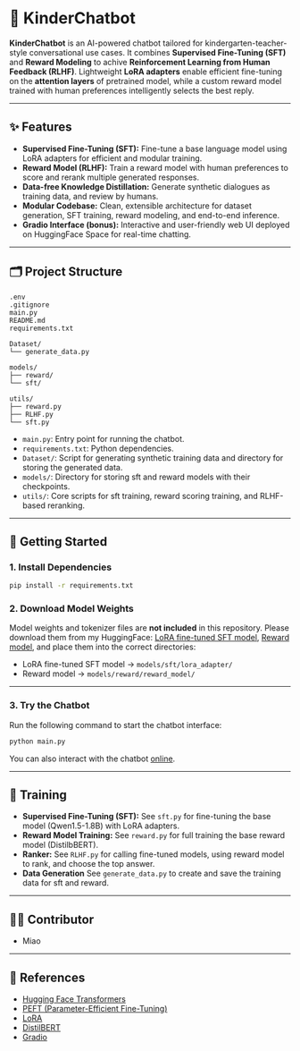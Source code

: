 # 🤖 KinderChatbot

**KinderChatbot** is an AI-powered chatbot tailored for kindergarten-teacher-style conversational use cases. It combines **Supervised Fine-Tuning (SFT)** and **Reward Modeling** to achive **Reinforcement Learning from Human Feedback (RLHF)**. Lightweight **LoRA adapters** enable efficient fine-tuning on the **attention layers** of pretrained model, while a custom reward model trained with human preferences intelligently selects the best reply.

---

## ✨ Features

- **Supervised Fine-Tuning (SFT):** Fine-tune a base language model using LoRA adapters for efficient and modular training.
- **Reward Model (RLHF):** Train a reward model with human preferences to score and rerank multiple generated responses.
- **Data-free Knowledge Distillation:** Generate synthetic dialogues as training data, and review by humans.
- **Modular Codebase:** Clean, extensible architecture for dataset generation, SFT training, reward modeling, and end-to-end inference.
- **Gradio Interface (bonus):** Interactive and user-friendly web UI deployed on HuggingFace Space for real-time chatting.

---

## 🗂️ Project Structure

```
.env
.gitignore
main.py
README.md
requirements.txt

Dataset/
└── generate_data.py

models/
├── reward/
└── sft/

utils/
├── reward.py
├── RLHF.py
└── sft.py
```

- `main.py`: Entry point for running the chatbot.
- `requirements.txt`: Python dependencies.
- `Dataset/`: Script for generating synthetic training data and directory for storing the generated data.
- `models/`: Directory for storing sft and reward models with their checkpoints.
- `utils/`: Core scripts for sft training, reward scoring training, and RLHF-based reranking.

---

## 🚀 Getting Started

### 1. Install Dependencies

```bash
pip install -r requirements.txt
```

### 2. Download Model Weights

Model weights and tokenizer files are **not included** in this repository. Please download them from my HuggingFace: [LoRA fine-tuned SFT model](https://huggingface.co/Miao025/Qwen-KinderChatbot-LoRA), [Reward model](https://huggingface.co/Miao025/Qwen-KinderChatbot-Reward), and place them into the correct directories:

- LoRA fine-tuned SFT model → `models/sft/lora_adapter/`
- Reward model → `models/reward/reward_model/`

---

### 3. Try the Chatbot

Run the following command to start the chatbot interface:

```bash
python main.py
```
You can also interact with the chatbot [online](https://huggingface.co/spaces/Miao025/qwen-kinderchatbot).

---

## 🏃‍ Training
- **Supervised Fine-Tuning (SFT):** See `sft.py` for fine-tuning the base model (Qwen1.5-1.8B) with LoRA adapters.
- **Reward Model Training:** See `reward.py` for full training the base reward model (DistilbBERT).
- **Ranker:** See `RLHF.py` for calling fine-tuned models, using reward model to rank, and choose the top answer.
- **Data Generation** See `generate_data.py` to create and save the training data for sft and reward.

---
## 👩🏻 Contributor
- Miao

---
## 📃 References
- [Hugging Face Transformers](https://github.com/huggingface/transformers)
- [PEFT (Parameter-Efficient Fine-Tuning)](https://github.com/huggingface/peft)
- [LoRA](https://huggingface.co/docs/diffusers/training/lora)
- [DistilBERT](https://huggingface.co/onnxport/distilbert-base-uncased-onnx)
- [Gradio](https://pypi.org/project/gradio/2.9b50/)